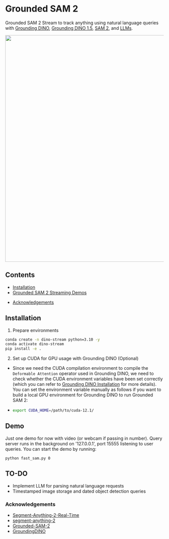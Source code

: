 # Grounded SAM 2
Grounded SAM 2 Stream to track anything using natural language queries with [Grounding DINO](https://arxiv.org/abs/2303.05499), [Grounding DINO 1.5](https://arxiv.org/abs/2405.10300), [SAM 2](https://arxiv.org/abs/2408.00714), and [LLMs](https://arxiv.org/abs/2307.06435).


<div align=center>

<p align="center">
<img src="./assets/dino-stream.gif" width="720">
</p>

</div>


## Contents
- [Installation](#installation)
- [Grounded SAM 2 Streaming Demos](#demo)
<!--- [Citation](#citation) -->
- [Acknowledgements](#acknowledgements)



## Installation

1. Prepare environments 

```bash
conda create -n dino-stream python=3.10 -y
conda activate dino-stream
pip install -e .
```
<!--
#2. Download the pretrained `SAM 2` checkpoints:

```bash
cd checkpoints
bash download_ckpts.sh
```
- (Optional) 'Grounding DINO' checkpoints should be automatically installed through first-time usage of the model within `transformers` but if you want to install them locally.
     ```bash
     mkdir gdino_checkpoints
     cd gdino_checkpoints
     bash download_ckpts.sh
    ```
-->
2. Set up CUDA for GPU usage with Grounding DINO (Optional)

  -  Since we need the CUDA compilation environment to compile the `Deformable Attention` operator used in Grounding DINO, we need to check whether the CUDA environment variables have been set correctly (which you can refer to [Grounding DINO Installation](https://github.com/IDEA-Research/GroundingDINO?tab=readme-ov-file#hammer_and_wrench-install) for more details). You can set the environment variable manually as follows if you want to build a local GPU environment for Grounding DINO to run Grounded SAM 2:

  - ```bash
    export CUDA_HOME=/path/to/cuda-12.1/
    ```

## Demo

Just one demo for now with video (or webcam if passing in number). Query server runs in the background on '127.0.0.1', port 15555 listening to user queries. You can start the demo by running:
```
python fast_sam.py 0 
```

## TO-DO
* Implement LLM for parsing natural language requests
* Timestamped image storage and dated object detection queries
<!--
### Citation

If you find this project helpful for your research, please consider citing the following BibTeX entry.

```BibTex
@misc{ravi2024sam2segmentimages,
      title={SAM 2: Segment Anything in Images and Videos}, 
      author={Nikhila Ravi and Valentin Gabeur and Yuan-Ting Hu and Ronghang Hu and Chaitanya Ryali and Tengyu Ma and Haitham Khedr and Roman Rädle and Chloe Rolland and Laura Gustafson and Eric Mintun and Junting Pan and Kalyan Vasudev Alwala and Nicolas Carion and Chao-Yuan Wu and Ross Girshick and Piotr Dollár and Christoph Feichtenhofer},
      year={2024},
      eprint={2408.00714},
      archivePrefix={arXiv},
      primaryClass={cs.CV},
      url={https://arxiv.org/abs/2408.00714}, 
}

@article{liu2023grounding,
  title={Grounding dino: Marrying dino with grounded pre-training for open-set object detection},
  author={Liu, Shilong and Zeng, Zhaoyang and Ren, Tianhe and Li, Feng and Zhang, Hao and Yang, Jie and Li, Chunyuan and Yang, Jianwei and Su, Hang and Zhu, Jun and others},
  journal={arXiv preprint arXiv:2303.05499},
  year={2023}
}

@misc{ren2024grounding,
      title={Grounding DINO 1.5: Advance the "Edge" of Open-Set Object Detection}, 
      author={Tianhe Ren and Qing Jiang and Shilong Liu and Zhaoyang Zeng and Wenlong Liu and Han Gao and Hongjie Huang and Zhengyu Ma and Xiaoke Jiang and Yihao Chen and Yuda Xiong and Hao Zhang and Feng Li and Peijun Tang and Kent Yu and Lei Zhang},
      year={2024},
      eprint={2405.10300},
      archivePrefix={arXiv},
      primaryClass={cs.CV}
}

@misc{ren2024grounded,
      title={Grounded SAM: Assembling Open-World Models for Diverse Visual Tasks}, 
      author={Tianhe Ren and Shilong Liu and Ailing Zeng and Jing Lin and Kunchang Li and He Cao and Jiayu Chen and Xinyu Huang and Yukang Chen and Feng Yan and Zhaoyang Zeng and Hao Zhang and Feng Li and Jie Yang and Hongyang Li and Qing Jiang and Lei Zhang},
      year={2024},
      eprint={2401.14159},
      archivePrefix={arXiv},
      primaryClass={cs.CV}
}

@article{kirillov2023segany,
  title={Segment Anything}, 
  author={Kirillov, Alexander and Mintun, Eric and Ravi, Nikhila and Mao, Hanzi and Rolland, Chloe and Gustafson, Laura and Xiao, Tete and Whitehead, Spencer and Berg, Alexander C. and Lo, Wan-Yen and Doll{\'a}r, Piotr and Girshick, Ross},
  journal={arXiv:2304.02643},
  year={2023}
}

@misc{jiang2024trex2,
      title={T-Rex2: Towards Generic Object Detection via Text-Visual Prompt Synergy}, 
      author={Qing Jiang and Feng Li and Zhaoyang Zeng and Tianhe Ren and Shilong Liu and Lei Zhang},
      year={2024},
      eprint={2403.14610},
      archivePrefix={arXiv},
      primaryClass={cs.CV}
}
```
-->

### Acknowledgements
- [Segment-Anything-2-Real-Time](https://github.com/Gy920/segment-anything-2-real-time)
- [segment-anything-2](https://github.com/facebookresearch/segment-anything-2)
- [Grounded-SAM-2](https://github.com/IDEA-Research/Grounded-SAM-2)
- [GroundingDINO](https://github.com/IDEA-Research/GroundingDINO)

